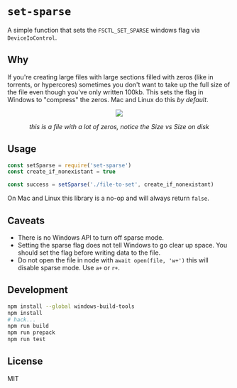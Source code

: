 # `set-sparse`

A simple function that sets the `FSCTL_SET_SPARSE` windows flag via `DeviceIoControl`.

## Why

If you're creating large files with large sections filled with zeros (like in torrents, or hypercores) sometimes you don't want to take up the full size of the file even though you've only written 100kb. This sets the flag in Windows to "compress" the zeros. Mac and Linux do this _by default_.

<center>
<img src="https://user-images.githubusercontent.com/1091220/100968985-5c50bf80-3500-11eb-8477-92bb22fc42d6.png" />

_this is a file with a lot of zeros, notice the Size vs Size on disk_
</center>

## Usage

```js
const setSparse = require('set-sparse')
const create_if_nonexistant = true

const success = setSparse('./file-to-set', create_if_nonexistant)
```

On Mac and Linux this library is a no-op and will always return `false`.

## Caveats

* There is no Windows API to turn off sparse mode.
* Setting the sparse flag does not tell Windows to go clear up space. You should set the flag before writing data to the file.
* Do not open the file in node with `await open(file, 'w+')` this will disable sparse mode. Use `a+` or `r+`.

## Development

```bash
npm install --global windows-build-tools
npm install
# hack...
npm run build
npm run prepack
npm run test
```

## License

MIT
